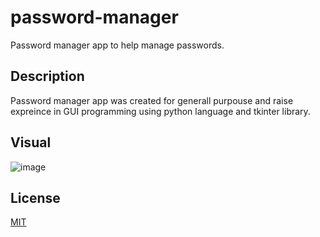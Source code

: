 # password-manager

Password manager app to help manage passwords.

## Description

Password manager app was created for generall purpouse and raise expreince in GUI programming using python language and tkinter library.


## Visual
![image](https://user-images.githubusercontent.com/30836373/114771953-e09c3480-9d75-11eb-80ad-bbdbd04673a2.png)


## License
[MIT](https://choosealicense.com/licenses/mit/)
